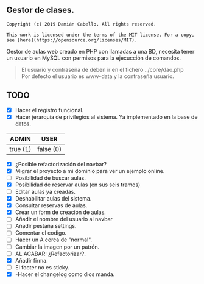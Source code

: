 ## Gestor de clases.  
  
```  
Copyright (c) 2019 Damián Cabello. All rights reserved.  
  
This work is licensed under the terms of the MIT license. For a copy, see [here](https://opensource.org/licenses/MIT).  
```  
Gestor de aulas web creado en PHP con llamadas a una BD, necesita tener  
un usuario en MySQL con permisos para la ejecucción de comandos.  
  
> El usuario y contraseña de deben ir en el fichero ../core/dao.php  
> Por defecto el usuario es www-data y la contraseña usuario.  
  
  



   
       
  
## TODO  
  
 - [x] Hacer el registro funcional.  
 - [x] Hacer jerarquía de privilegios al sistema. Ya implementado en la base de datos.
   
|ADMIN|USER  |  
|--|--|  
| true (1) |false (0)|  
  
 - [x] ¿Posible refactorización del navbar?  
 - [x] Migrar el proyecto a mi dominio para ver un ejemplo online.  
 - [ ] Posibilidad de buscar aulas.  
 - [x] Posibilidad de reservar aulas (en sus seis tramos)  
 - [ ] Editar aulas ya creadas.  
 - [x] Deshabilitar aulas del sistema.  
 - [x] Consultar reservas de aulas.  
 - [x] Crear un form de creación de aulas.  
 - [ ] Añadir el nombre del usuario al navbar  
 - [ ] Añadir pestaña settings.  
 - [ ] Comentar el codigo.  
 - [ ] Hacer un A cerca de "normal".  
 - [ ] Cambiar la imagen por un patrón.  
 - [ ] AL ACABAR: ¿Refactorizar?.
 - [x] Añadir firma.
 - [ ] El footer no es sticky.
 - [x] -Hacer el changelog como dios manda.